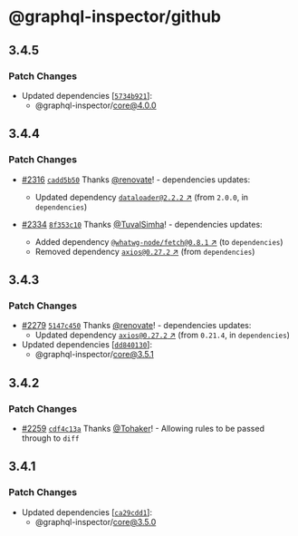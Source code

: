 # @graphql-inspector/github

## 3.4.5

### Patch Changes

- Updated dependencies
  [[`5734b921`](https://github.com/kamilkisiela/graphql-inspector/commit/5734b921a88e0fd76cb9493e39e88520db242de9)]:
  - @graphql-inspector/core@4.0.0

## 3.4.4

### Patch Changes

- [#2316](https://github.com/kamilkisiela/graphql-inspector/pull/2316)
  [`cadd5b50`](https://github.com/kamilkisiela/graphql-inspector/commit/cadd5b501c293eb443d031d097e30b0c109d895c)
  Thanks [@renovate](https://github.com/apps/renovate)! - dependencies updates:

  - Updated dependency [`dataloader@2.2.2` ↗︎](https://www.npmjs.com/package/dataloader/v/2.2.2)
    (from `2.0.0`, in `dependencies`)

- [#2334](https://github.com/kamilkisiela/graphql-inspector/pull/2334)
  [`8f353c10`](https://github.com/kamilkisiela/graphql-inspector/commit/8f353c10e95651d47649b2a30e7ced69d4248ae6)
  Thanks [@TuvalSimha](https://github.com/TuvalSimha)! - dependencies updates:
  - Added dependency
    [`@whatwg-node/fetch@0.8.1` ↗︎](https://www.npmjs.com/package/@whatwg-node/fetch/v/0.8.1) (to
    `dependencies`)
  - Removed dependency [`axios@0.27.2` ↗︎](https://www.npmjs.com/package/axios/v/0.27.2) (from
    `dependencies`)

## 3.4.3

### Patch Changes

- [#2279](https://github.com/kamilkisiela/graphql-inspector/pull/2279)
  [`5147c450`](https://github.com/kamilkisiela/graphql-inspector/commit/5147c4501f75a99092c5e0799cc2cdeb9e77485d)
  Thanks [@renovate](https://github.com/apps/renovate)! - dependencies updates:
  - Updated dependency [`axios@0.27.2` ↗︎](https://www.npmjs.com/package/axios/v/0.27.2) (from
    `0.21.4`, in `dependencies`)
- Updated dependencies
  [[`dd840130`](https://github.com/kamilkisiela/graphql-inspector/commit/dd8401300512497adb4301e1f2004865941b132f)]:
  - @graphql-inspector/core@3.5.1

## 3.4.2

### Patch Changes

- [#2259](https://github.com/kamilkisiela/graphql-inspector/pull/2259)
  [`cdf4c13a`](https://github.com/kamilkisiela/graphql-inspector/commit/cdf4c13a132393716fd68a7b14d19b65b531d382)
  Thanks [@Tohaker](https://github.com/Tohaker)! - Allowing rules to be passed through to `diff`

## 3.4.1

### Patch Changes

- Updated dependencies
  [[`ca29cdd1`](https://github.com/kamilkisiela/graphql-inspector/commit/ca29cdd11287c44480f1f06d8577f4f1ee1a5d96)]:
  - @graphql-inspector/core@3.5.0
